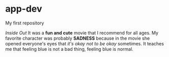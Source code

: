 # app-dev
My first repository

*Inside Out*
It was a **fun and cute** movie that I recommend for all ages. My favorite character was probably
**SADNESS** because in the movie she opened everyone's eyes that *it's okay not to be okay* sometimes.
It teaches me that feeling blue is not a bad thing, feeling blue is normal.
